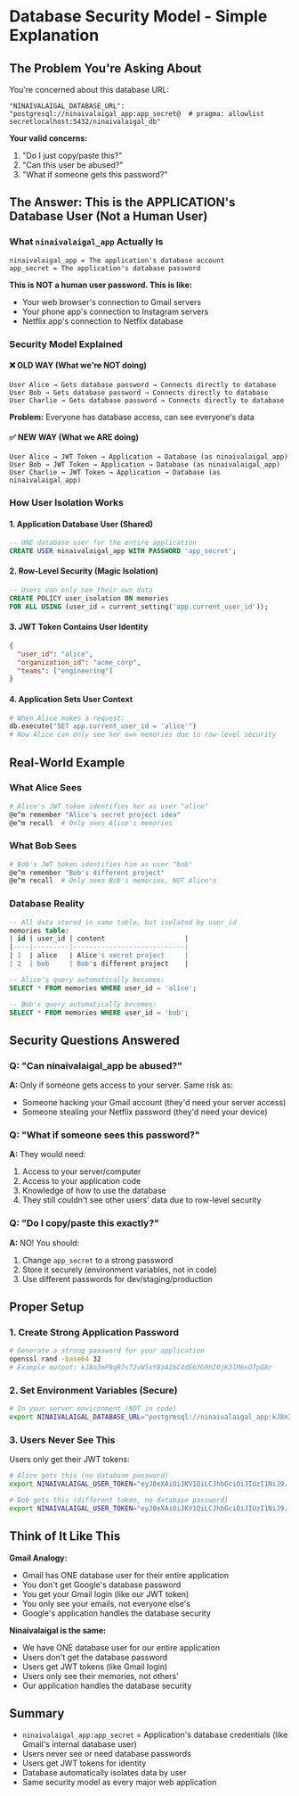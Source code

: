 # Database Security Model - Simple Explanation

## The Problem You're Asking About

You're concerned about this database URL:
```
"NINAIVALAIGAL_DATABASE_URL": "postgresql://ninaivalaigal_app:app_secret@  # pragma: allowlist secretlocalhost:5432/ninaivalaigal_db"
```

**Your valid concerns:**
1. "Do I just copy/paste this?"
2. "Can this user be abused?"
3. "What if someone gets this password?"

## The Answer: This is the APPLICATION's Database User (Not a Human User)

### What `ninaivalaigal_app` Actually Is

```
ninaivalaigal_app = The application's database account
app_secret = The application's database password
```

**This is NOT a human user password. This is like:**
- Your web browser's connection to Gmail servers
- Your phone app's connection to Instagram servers
- Netflix app's connection to Netflix database

### Security Model Explained

#### ❌ OLD WAY (What we're NOT doing)
```
User Alice → Gets database password → Connects directly to database
User Bob → Gets database password → Connects directly to database
User Charlie → Gets database password → Connects directly to database
```
**Problem:** Everyone has database access, can see everyone's data

#### ✅ NEW WAY (What we ARE doing)
```
User Alice → JWT Token → Application → Database (as ninaivalaigal_app)
User Bob → JWT Token → Application → Database (as ninaivalaigal_app)
User Charlie → JWT Token → Application → Database (as ninaivalaigal_app)
```

### How User Isolation Works

#### 1. Application Database User (Shared)
```sql
-- ONE database user for the entire application
CREATE USER ninaivalaigal_app WITH PASSWORD 'app_secret';
```

#### 2. Row-Level Security (Magic Isolation)
```sql
-- Users can only see their own data
CREATE POLICY user_isolation ON memories
FOR ALL USING (user_id = current_setting('app.current_user_id'));
```

#### 3. JWT Token Contains User Identity
```json
{
  "user_id": "alice",
  "organization_id": "acme_corp",
  "teams": ["engineering"]
}
```

#### 4. Application Sets User Context
```python
# When Alice makes a request:
db.execute("SET app.current_user_id = 'alice'")
# Now Alice can only see her own memories due to row-level security
```

## Real-World Example

### What Alice Sees
```bash
# Alice's JWT token identifies her as user "alice"
@e^m remember "Alice's secret project idea"
@e^m recall  # Only sees Alice's memories
```

### What Bob Sees
```bash
# Bob's JWT token identifies him as user "bob"
@e^m remember "Bob's different project"
@e^m recall  # Only sees Bob's memories, NOT Alice's
```

### Database Reality
```sql
-- All data stored in same table, but isolated by user_id
memories table:
| id | user_id | content                    |
|----|---------|----------------------------|
| 1  | alice   | Alice's secret project     |
| 2  | bob     | Bob's different project    |

-- Alice's query automatically becomes:
SELECT * FROM memories WHERE user_id = 'alice';

-- Bob's query automatically becomes:
SELECT * FROM memories WHERE user_id = 'bob';
```

## Security Questions Answered

### Q: "Can ninaivalaigal_app be abused?"
**A:** Only if someone gets access to your server. Same risk as:
- Someone hacking your Gmail account (they'd need your server access)
- Someone stealing your Netflix password (they'd need your device)

### Q: "What if someone sees this password?"
**A:** They would need:
1. Access to your server/computer
2. Access to your application code
3. Knowledge of how to use the database
4. They still couldn't see other users' data due to row-level security

### Q: "Do I copy/paste this exactly?"
**A:** NO! You should:
1. Change `app_secret` to a strong password
2. Store it securely (environment variables, not in code)
3. Use different passwords for dev/staging/production

## Proper Setup

### 1. Create Strong Application Password
```bash
# Generate a strong password for your application
openssl rand -base64 32
# Example output: kJ8n3mP9qR7sT2vW5xY8zA1bC4dE6fG9hI0jK3lM6nO7pQ8r
```

### 2. Set Environment Variables (Secure)
```bash
# In your server environment (NOT in code)
export NINAIVALAIGAL_DATABASE_URL="postgresql://ninaivalaigal_app:kJ8n3mP9qR7sT2vW5xY8zA1bC4dE6fG9hI0jK3lM6nO7pQ8r@  # pragma: allowlist secretlocalhost:5432/ninaivalaigal_db"
```

### 3. Users Never See This
Users only get their JWT tokens:
```bash
# Alice gets this (no database password)
export NINAIVALAIGAL_USER_TOKEN="eyJ0eXAiOiJKV1QiLCJhbGciOiJIUzI1NiJ9..."  # pragma: allowlist secret

# Bob gets this (different token, no database password)
export NINAIVALAIGAL_USER_TOKEN="eyJ0eXAiOiJKV1QiLCJhbGciOiJIUzI1NiJ9..."  # pragma: allowlist secret
```

## Think of It Like This

**Gmail Analogy:**
- Gmail has ONE database user for their entire application
- You don't get Google's database password
- You get your Gmail login (like our JWT token)
- You only see your emails, not everyone else's
- Google's application handles the database security

**Ninaivalaigal is the same:**
- We have ONE database user for our entire application
- Users don't get the database password
- Users get JWT tokens (like Gmail login)
- Users only see their memories, not others'
- Our application handles the database security

## Summary

- `ninaivalaigal_app:app_secret` = Application's database credentials (like Gmail's internal database user)
- Users never see or need database passwords
- Users get JWT tokens for identity
- Database automatically isolates data by user
- Same security model as every major web application
